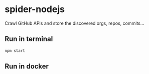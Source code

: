# spider-nodejs

Crawl GitHub APIs and store the discovered orgs, repos, commits...

## Run in terminal

``` bash
npm start
```

## Run in docker

``` bash
```
